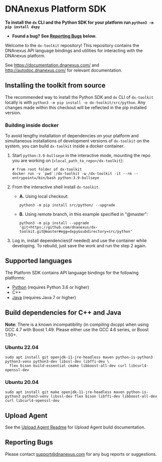 DNAnexus Platform SDK
=====================

**To install the `dx` CLI and the Python SDK for your platform run `python3 -m pip install dxpy`**

* **Found a bug? See [Reporting Bugs](#reporting-bugs) below.**

Welcome to the `dx-toolkit` repository! This repository contains the DNAnexus
API language bindings and utilities for interacting with the DNAnexus platform.

See https://documentation.dnanexus.com/ and http://autodoc.dnanexus.com/ for relevant
documentation.

Installing the toolkit from source
----------------------------------

The recommended way to install the Python SDK and `dx` CLI of `dx-toolkit` locally is with `python3 -m pip install -e dx-toolkit/src/python`. 
Any changes made within this checkout will be reflected in the pip installed version. 

### Building inside docker 
To avoid lengthy installation of dependencies on your platform and simultaneous installations of development versions of `dx-toolkit` on the system, you can build `dx-toolkit` inside a docker container. 

1. Start `python:3.9-bullseye` in the interactive mode, mounting the repo you are working on (`<local_path_to_repo>/dx-toolkit`):

    ```
    # from root folder of dx-toolkit
    docker run -v `pwd`:/dx-toolkit -w /dx-toolkit -it --rm --entrypoint=/bin/bash python:3.9-bullseye
    ```
2. From the interactive shell install `dx-toolkit`.
    - **A.** Using local checkout:
        ```
        python3 -m pip install src/python/ --upgrade
        ```
    - **B.** Using remote branch, in this example specified in "@master":
        ```
        python3 -m pip install --upgrade 'git+https://github.com/dnanexus/dx-toolkit.git@master#egg=dxpy&subdirectory=src/python'
        ```
3. Log in, install dependencies(if needed) and use the container while developing. To rebuild, just save the work and run the step 2 again.

Supported languages
-------------------

The Platform SDK contains API language bindings for the following platforms:

* [Python](src/python/Readme.md) (requires Python 3.6 or higher)
* C++
* [Java](src/java/Readme.md) (requires Java 7 or higher)

Build dependencies for C++ and Java
------------------

**Note:** There is a known incompatibility (in compiling dxcpp) when using GCC 4.7 with Boost 1.49. Please either use the GCC 4.6 series, or Boost 1.50+.

### Ubuntu 22.04

    sudo apt install git openjdk-11-jre-headless maven python-is-python3 python3-venv python3-dev libssl-dev libffi-dev \
      flex bison build-essential cmake libboost-all-dev curl libcurl4-openssl-dev

### Ubuntu 20.04

    sudo apt install git make openjdk-11-jre-headless maven python-is-python3 python3-venv libssl-dev flex bison libffi-dev libboost-all-dev curl libcurl4-openssl-dev

Upload Agent
------------
See the [Upload Agent Readme](https://github.com/dnanexus/dx-toolkit/blob/master/src/ua/Readme.md) for Upload Agent build documentation.

Reporting Bugs
--------------

Please contact support@dnanexus.com for any bug reports or suggestions. 
